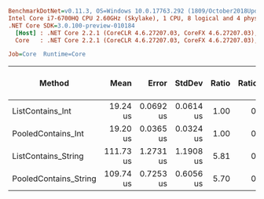 ``` ini

BenchmarkDotNet=v0.11.3, OS=Windows 10.0.17763.292 (1809/October2018Update/Redstone5)
Intel Core i7-6700HQ CPU 2.60GHz (Skylake), 1 CPU, 8 logical and 4 physical cores
.NET Core SDK=3.0.100-preview-010184
  [Host] : .NET Core 2.2.1 (CoreCLR 4.6.27207.03, CoreFX 4.6.27207.03), 64bit RyuJIT
  Core   : .NET Core 2.2.1 (CoreCLR 4.6.27207.03, CoreFX 4.6.27207.03), 64bit RyuJIT

Job=Core  Runtime=Core  

```
|                Method |      Mean |     Error |    StdDev | Ratio | RatioSD | Gen 0/1k Op | Gen 1/1k Op | Gen 2/1k Op | Allocated Memory/Op |
|---------------------- |----------:|----------:|----------:|------:|--------:|------------:|------------:|------------:|--------------------:|
|      ListContains_Int |  19.24 us | 0.0692 us | 0.0614 us |  1.00 |    0.00 |           - |           - |           - |                   - |
|    PooledContains_Int |  19.20 us | 0.0365 us | 0.0324 us |  1.00 |    0.00 |           - |           - |           - |                   - |
|   ListContains_String | 111.73 us | 1.2731 us | 1.1908 us |  5.81 |    0.06 |           - |           - |           - |                   - |
| PooledContains_String | 109.74 us | 0.7253 us | 0.6056 us |  5.70 |    0.03 |           - |           - |           - |                   - |
